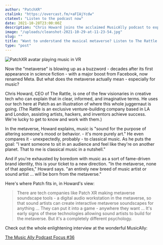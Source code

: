 ```yaml
---
author: "PatchXR"
ctalink: "https://overcast.fm/+aFIAjYcdw"
ctatext: "Listen to the podcast now"
date: 2021-10-28T23:00:00Z
description: "Chris Howard joins the acclaimed MusicAlly podcast to explain the metaverse, how it's transforming music - and where Patch fits in."
image: "/uploads/cleanshot-2021-10-29-at-11-23-54.jpg"
slug: ""
title: "Want to understand the musical metaverse? Listen to The Rattle's CEO"
type: "post"
---
```

![PatchXR avatar playing music in VR](/uploads/cleanshot-2021-10-29-at-11-23-54.jpg)

Now the "metaverse" is blowing up as a buzzword - decades after its first appearance in science fiction - with a major boost from Facebook, now renamed Meta. But what does the metaverse actually mean - especially for music?

Chris Howard, CEO of The Rattle, is one of the few visionaries in creative tech who can explain that in clear, informed, and imaginative terms. He uses our tech here at Patch as an illustration of where this whole juggernaut is going. (The Rattle is an exclusive venture-building company based in LA and London, assisting artists, hackers, and inventors achieve success. We're lucky to get to know and work with them.)

In the metaverse, Howard explains, music is "sound for the purpose of altering someone's mood or behavior. - it's more purely art." He even compares it - unexpectedly, probably - to classical music. As he puts the goal: "I want someone to sit in an audience and feel like they're on another planet. That to me is classical music in a nutshell."

And if you're exhausted by boredom with music as a sort of fame-driven brand identity, this is your ticket to a new direction. "In the metaverse, none of that applies," Howard says. "an entirely new breed of music artist or sound artist ... will be born from the metaverse."

Here's where Patch fits in, in Howard's view:

> There are tech companies like Patch XR making metaverse soundscape tools - a digital audio workstation in the metaverse, so that sound artists can create interactive metaverse soundscapes for anything ... They can put it into a game - anywhere they want ... It's early signs of these technologies allowing sound artists to build for the metaverse. But it's a completely different psychology.

Check out the whole enlightening interview at the wonderful MusicAlly:

[The Music Ally Podcast Focus #36](https://overcast.fm/+aFIAjYcdw "Listen now")
